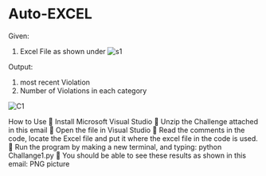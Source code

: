 # Auto-EXCEL

Given:
1) Excel File as shown under
![s1](https://user-images.githubusercontent.com/50146562/68794874-d07ea380-061d-11ea-8312-95c721ef7bf4.PNG)

Output:
1) most recent Violation
2) Number of Violations in each category

![C1](https://user-images.githubusercontent.com/50146562/63178924-fe514d80-c018-11e9-9763-987fc7f550d8.PNG)


How to Use 
	Install Microsoft Visual Studio
	Unzip the Challenge attached in this email
	Open the file in Visual Studio 
	 Read the comments in the code,  locate the Excel file and put it where the excel file in the code is used.
	Run the program by making a new terminal, and typing: python Challange1.py 
	You should be able to see these results as shown in this email: PNG picture 

